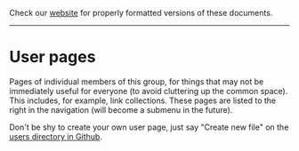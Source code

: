 Check our [website](http://rustaceans.uk/) for
properly formatted versions of these documents.

---

# User pages

Pages of individual members of this group, for things that may not be
immediately useful for everyone (to avoid cluttering up the common
space). This includes, for example, link collections. These pages are
listed to the right in the navigation (will become a submenu in the
future).

Don't be shy to create your own user page, just say "Create new file"
on the [users directory in
Github](https://github.com/RustaceansUK/wiki/edit/master/users/).
